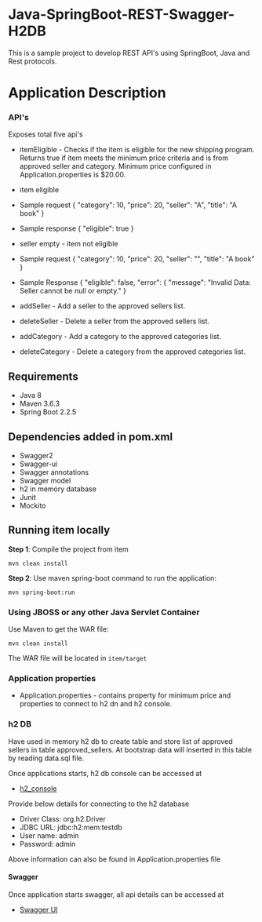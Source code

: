 # Java-SpringBoot-REST-Swagger-H2DB
This is a sample project to develop REST API's using SpringBoot, Java and Rest protocols.

# Application Description
### API's
Exposes total five api's 

* itemEligible - Checks if the item is eligible for the new shipping program. Returns true if item meets the minimum 
price criteria and is from approved seller and category.
Minimum price configured in Application.properties is $20.00.

* item eligible
* Sample request
 {
  "category": 10,
  "price": 20,
  "seller": "A",
  "title": "A book"
 }

* Sample response
 {
  "eligible": true
 }

* seller empty - item not eligible 
* Sample request
  {
  "category": 10,
  "price": 20,
  "seller": "",
  "title": "A book"
  }

* Sample Response
  {
  "eligible": false,
  "error": {
    "message": "Invalid Data: Seller cannot be null or empty."
  }

* addSeller - Add a seller to the approved sellers list.

* deleteSeller - Delete a seller from the approved sellers list.

* addCategory - Add a category to the approved categories list.

* deleteCategory - Delete a category from the approved categories list.

## Requirements
* Java 8
* Maven 3.6.3
* Spring Boot 2.2.5

## Dependencies added in pom.xml
* Swagger2
* Swagger-ui
* Swagger annotations
* Swagger model
* h2 in memory database
* Junit
* Mockito

## Running item locally

**Step 1**: Compile the project from item
```
mvn clean install
```
**Step 2**: Use maven spring-boot command to run the application:
```
mvn spring-boot:run
```

### Using JBOSS or any other Java Servlet Container

Use Maven to get the WAR file:
```
mvn clean install
```
The WAR file will be located in `item/target`

### Application properties
* Application.properties - contains property for minimum price and properties to connect to h2 dn and h2 console.

### h2 DB
Have used in memory h2 db to create table and store list of approved sellers in table approved_sellers.
At bootstrap data will inserted in this table by reading data.sql file.

Once applications starts, h2 db console can be accessed at

* [h2_console](http://localhost:8080/h2-console/)

Provide below details for connecting to the h2 database
* Driver Class: org.h2.Driver
* JDBC URL: jdbc:h2:mem:testdb
* User name: admin
* Password: admin

Above information can also be found in Application.properties file

#### Swagger

Once application starts swagger, all api details can be accessed at

* [Swagger UI](http://localhost:8080/swagger-ui.html#/The_new_shipping_program_API)



